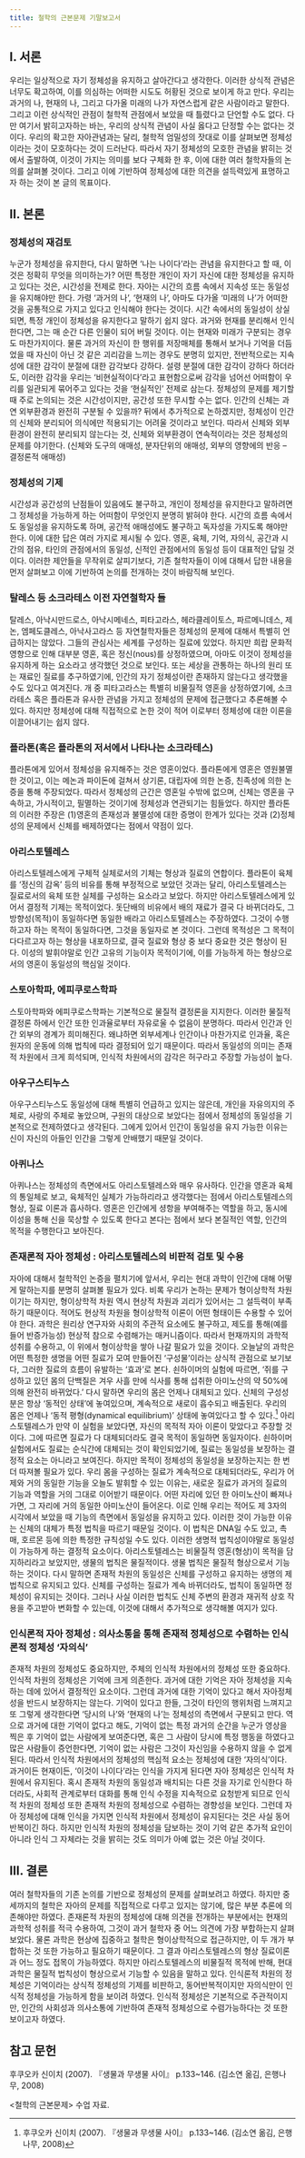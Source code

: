 ```yaml
---
title: 철학의 근본문제 기말보고서
---
```


## Ⅰ. 서론

우리는 일상적으로 자기 정체성을 유지하고 살아간다고 생각한다. 이러한 상식적 관념은 너무도 확고하여, 이를 의심하는 어떠한 시도도 허황된 것으로 보이게 하고 만다. 우리는 과거의 나, 현재의 나, 그리고 다가올 미래의 나가 자연스럽게 같은 사람이라고 말한다. 그리고 이런 상식적인 관점이 철학적 관점에서 보았을 때 틀렸다고 단언할 수도 없다. 다만 여기서 밝히고자하는 바는, 우리의 상식적 관념이 사실 옳다고 단정할 수는 없다는 것이다. 우리의 확고한 자아관념과는 달리, 철학적 엄밀성의 잣대로 이를 살펴보면 정체성이라는 것이 모호하다는 것이 드러난다. 따라서 자기 정체성의 모호한 관념을 밝히는 것에서 출발하여, 이것이 가지는 의미를 보다 구체화 한 후, 이에 대한 여러 철학자들의 논의를 살펴볼 것이다. 그리고 이에 기반하여 정체성에 대한 의견을 설득력있게 표명하고자 하는 것이 본 글의 목표이다.

## Ⅱ. 본론

### 정체성의 재검토

누군가 정체성을 유지한다, 다시 말하면 ‘나는 나이다’라는 관념을 유지한다고 할 때, 이것은 정확히 무엇을 의미하는가? 어떤 특정한 개인이 자기 자신에 대한 정체성을 유지하고 있다는 것은, 시간성을 전제로 한다. 자아는 시간의 흐름 속에서 지속성 또는 동일성을 유지해야만 한다. 가령 ‘과거의 나’, ‘현재의 나’, 아마도 다가올 ‘미래의 나’가 어떠한 것을 공통적으로 가지고 있다고 인식해야 한다는 것이다. 시간 속에서의 동일성이 상실되면, 특정 개인이 정체성을 유지한다고 말하기 쉽지 않다. 과거와 현재를 분리해서 인식한다면, 그는 매 순간 다른 인물이 되어 버릴 것이다. 이는 현재와 미래가 구분되는 경우도 마찬가지이다. 물론 과거의 자신이 한 행위를 저장매체를 통해서 보거나 기억을 더듬었을 때 자신이 아닌 것 같은 괴리감을 느끼는 경우도 분명히 있지만, 전반적으로는 지속성에 대한 감각이 분절에 대한 감각보다 강하다. 설령 분절에 대한 감각이 강하다 하더라도, 이러한 감각을 우리는 ‘비현실적이다’라고 표현함으로써 감각을 넘어선 어떠함이 우리를 일관되게 묶어주고 있다는 것을 ‘현실적인’ 전제로 삼는다.
정체성의 문제를 제기할 때 주로 논의되는 것은 시간성이지만, 공간성 또한 무시할 수는 없다. 인간의 신체는 과연 외부환경과 완전히 구분될 수 있을까? 뒤에서 추가적으로 논하겠지만, 정체성이 인간의 신체와 분리되어 의식에만 적용되기는 어려울 것이라고 보인다. 따라서 신체와 외부환경이 완전히 분리되지 않는다는 것, 신체와 외부환경이 연속적이라는 것은 정체성의 문제를 야기한다. (신체와 도구의 애매성, 분자단위의 애매성, 외부의 영향에의 반응 – 결정론적 애매성)

### 정체성의 기제

시간성과 공간성의 난점들이 있음에도 불구하고, 개인이 정체성을 유지한다고 말하려면 그 정체성을 가능하게 하는 어떠함이 무엇인지 분명히 밝혀야 한다. 시간의 흐름 속에서도 동일성을 유지하도록 하며, 공간적 애매성에도 불구하고 독자성을 가지도록 해야만 한다. 이에 대한 답은 여러 가지로 제시될 수 있다. 영혼, 육체, 기억, 자의식, 공간과 시간의 점유, 타인의 관점에서의 동일성, 신적인 관점에서의 동일성 등이 대표적인 답일 것이다. 이러한 제안들을 무작위로 살피기보다, 기존 철학자들이 이에 대해서 답한 내용을 먼저 살펴보고 이에 기반하여 논의를 전개하는 것이 바람직해 보인다.

### 탈레스 등 소크라테스 이전 자연철학자 들

탈레스, 아낙시만드로스, 아낙시메네스, 피타고라스, 헤라클레이토스, 파르메니데스, 제논, 엠페도클레스, 아낙사고라스 등 자연철학자들은 정체성의 문제에 대해서 특별히 언급하지는 않았다. 그들의 관심사는 세계를 구성하는 질료에 있었다. 하지만 희랍 문화적 영향으로 인해 대부분 영혼, 혹은 정신(nous)를 상정하였으며, 아마도 이것이 정체성을 유지하게 하는 요소라고 생각했던 것으로 보인다. 또는 세상을 관통하는 하나의 원리 또는 재료인 질료를 추구하였기에, 인간의 자기 정체성이란 존재하지 않는다고 생각했을 수도 있다고 여겨진다. 개 중 피타고라스는 특별히 비물질적 영혼을 상정하였기에, 소크라테스 혹은 플라톤과 유사한 관념을 가지고 정체성의 문제에 접근했다고 추론해볼 수 있다. 하지만 정체성에 대해 직접적으로 논한 것이 적어 이로부터 정체성에 대한 이론을 이끌어내기는 쉽지 않다.

### 플라톤(혹은 플라톤의 저서에서 나타나는 소크라테스)

플라톤에게 있어서 정체성을 유지해주는 것은 영혼이었다. 플라톤에게 영혼은 영원불멸한 것이고, 이는 메논과 파이돈에 걸쳐서 상기론, 대립자에 의한 논증, 친족성에 의한 논증을 통해 주장되었다. 따라서 정체성의 근간은 영혼일 수밖에 없으며, 신체는 영혼을 구속하고, 가시적이고, 필멸하는 것이기에 정체성과 연관되기는 힘들었다. 하지만 플라톤의 이러한 주장은 (1)영혼의 존재성과 불멸성에 대한 증명이 한계가 있다는 것과 (2)정체성의 문제에서 신체를 배제하였다는 점에서 약점이 있다.

### 아리스토텔레스

아리스토텔레스에게 구체적 실체로서의 기체는 형상과 질료의 연합이다. 플라톤이 육체를 ‘정신의 감옥’ 등의 비유를 통해 부정적으로 보았던 것과는 달리, 아리스토텔레스는 질료로서의 육체 또한 실체를 구성하는 요소라고 보았다. 하지만 아리스토텔레스에게 있어서 결정적 기제는 목적이었다. 돗단배의 비유에서 배의 재료가 결국 다 바뀌더라도, 그 방향성(목적)이 동일하다면 동일한 배라고 아리스토텔레스는 주장하였다. 그것이 수행하고자 하는 목적이 동일하다면, 그것을 동일자로 본 것이다. 그런데 목적성은 그 목적이 다다르고자 하는 형상을 내포하므로, 결국 질료와 형상 중 보다 중요한 것은 형상이 된다. 이성의 발휘야말로 인간 고유의 기능이자 목적이기에, 이를 가능하게 하는 형상으로서의 영혼이 동일성의 핵심일 것이다.

### 스토아학파, 에피쿠로스학파

스토아학파와 에피쿠로스학파는 기본적으로 물질적 결정론을 지지한다. 이러한 물질적 결정론 하에서 인간 또한 인과율로부터 자유로울 수 없음이 분명하다. 따라서 인간과 인간 외부의 경계가 희미해진다. 왜냐하면 외부세계나 인간이나 마찬가지로 인과율, 혹은 원자의 운동에 의해 법칙에 따라 결정되어 있기 때문이다. 따라서 동일성의 의미는 존재적 차원에서 크게 희석되며, 인식적 차원에서의 감각은 허구라고 주장할 가능성이 높다.

### 아우구스티누스

아우구스티누스도 동일성에 대해 특별히 언급하고 있지는 않은데, 개인을 자유의지의 주체로, 사랑의 주체로 놓았으며, 구원의 대상으로 보았다는 점에서 정체성의 동일성을 기본적으로 전제하였다고 생각된다. 그에게 있어서 인간이 동일성을 유지 가능한 이유는 신이 자신의 아들인 인간을 그렇게 안배했기 때문일 것이다.

### 아퀴나스

아퀴나스는 정체성의 측면에서도 아리스토텔레스와 매우 유사하다. 인간을 영혼과 육체의 통일체로 보고, 육체적인 실체가 가능하리라고 생각했다는 점에서 아리스토텔레스의 형상, 질료 이론과 흡사하다. 영혼은 인간에게 셩항을 부여해주는 역할을 하고, 동시에 이성을 통해 신을 묵상할 수 있도록 한다고 본다는 점에서 보다 본질적인 역할, 인간의 목적을 수행한다고 보아진다.

### 존재론적 자아 정체성 : 아리스토텔레스의 비판적 검토 및 수용

자아에 대해서 철학적인 논증을 펼치기에 앞서서, 우리는 현대 과학이 인간에 대해 어떻게 말하는지를 분명히 살펴볼 필요가 있다. 비록 우리가 논하는 문제가 형이상학적 차원이기는 하지만, 형이상학적 차원 역시 현상적 차원과 괴리가 있어서는 그 설득력이 부족하기 때문이다. 적어도 현상적 차원을 형이상학적 이론이 어떤 형태이든 수용할 수 있어야 한다. 과학은 원리상 연구자와 사회의 주관적 요소에도 불구하고, 제도를 통해(예를 들어 반증가능성) 현상적 참으로 수렴해가는 매커니즘이다. 따라서 현재까지의 과학적 성취를 수용하고, 이 위에서 형이상학을 쌓아 나갈 필요가 있을 것이다.
오늘날의 과학은 어떤 특정한 생명을 어떤 질료가 모여 만들어진 ‘구성물’이라는 상식적 관점으로 보기보다, 그러한 질료의 흐름이 유발하는 ‘효과’로 본다. 쇤하이머의 실험에 따르면, ‘쥐를 구성하고 있던 몸의 단백질은 겨우 사흘 만에 식사를 통해 섭취한 아미노산의 약 50%에 의해 완전히 바뀌었다.’ 다시 말하면 우리의 몸은 언제나 대체되고 있다. 신체의 구성성분은 항상 ‘동적인 상태’에 놓여있으며, 계속적으로 새로이 흡수되고 배출된다. 우리의 몸은 언제나  ‘동적 평형(dynamical equilibrium)’ 상태에 놓여있다고 할 수 있다.[^1]
아리스토텔레스가 만약 이 실험을 보았다면, 자신의 목적적 자아 이론이 맞았다고 주장할 것이다. 그에 따르면 질료가 다 대체되더라도 결국 목적이 동일하면 동일자이다. 쇤하이머 실험에서도 질료는 순식간에 대체되는 것이 확인되었기에, 질료는 동일성을 보장하는 결정적 요소는 아니라고 보여진다. 하지만 목적이 정체성의 동일성을 보장하는지는 한 번 더 따져볼 필요가 있다.
우리 몸을 구성하는 질료가 계속적으로 대체되더라도, 우리가 어제와 거의 동일한 기능을 오늘도 발휘할 수 있는 이유는, 새로운 질료가 과거의 질료의 기능과 역할을 거의 그대로 이어받기 때문이다. 어떤 자리에 있던 한 아미노산이 빠져나가면, 그 자리에 거의 동일한 아미노산이 들어온다. 이로 인해 우리는 적어도 제 3자의 시각에서 보았을 때 기능의 측면에서 동일성을 유지하고 있다. 이러한 것이 가능한 이유는 신체의 대체가 특정 법칙을 따르기 때문일 것이다. 이 법칙은 DNA일 수도 있고, 촉매, 호르몬 등에 의한 특정한 규칙성일 수도 있다. 이러한 생명적 법칙성이야말로 동일성이 가능하게 하는 결정적 요소이다. 아리스토텔레스는 비물질적 영혼(형상)이 목적을 담지하리라고 보았지만, 생물의 법칙은 물질적이다. 생물 법칙은 물질적 형상으로서 기능하는 것이다. 다시 말하면 존재적 차원의 동일성은 신체를 구성하고 유지하는 생명의 제 법칙으로 유지되고 있다. 신체를 구성하는 질료가 계속 바뀌더라도, 법칙이 동일하면 정체성이 유지되는 것이다. 그러나 사실 이러한 법칙도 신체 주변의 환경과 재귀적 상호 작용을 주고받아 변화할 수 있는데, 이것에 대해서 추가적으로 생각해볼 여지가 있다.

### 인식론적 자아 정체성 : 의사소통을 통해 존재적 정체성으로 수렴하는 인식론적 정체성 ‘자의식’

존재적 차원의 정체성도 중요하지만, 주체의 인식적 차원에서의 정체성 또한 중요하다. 인식적 차원의 정체성은 기억에 크게 의존한다. 과거에 대한 기억은 자아 정체성을 지속하는 데에 있어서 결정적인 요소이다. 그런데 과거에 대한 기억이 있다고 해서 자아정체성을 반드시 보장하지는 않는다. 기억이 있다고 한들, 그것이 타인의 행위처럼 느껴지고 또 그렇게 생각한다면 ‘당시의 나’와 ‘현재의 나’는 정체성의 측면에서 구분되고 만다. 역으로 과거에 대한 기억이 없다고 해도, 기억이 없는 특정 과거의 순간을 누군가 영상을 찍은 후 기억이 없는 사람에게 보여준다면, 혹은 그 사람이 당시에 특정 행동을 하였다고 많은 사람들이 증언한다면, 기억이 없는 사람은 그것이 자신임을 수용하지 않을 수 없게 된다.
따라서 인식적 차원에서의 정체성의 핵심적 요소는 정체성에 대한 ‘자의식’이다. 과거이든 현재이든, ‘이것이 나이다’라는 인식을 가지게 된다면 자아 정체성은 인식적 차원에서 유지된다. 혹시 존재적 차원의 동일성과 배치되는 다른 것을 자기로 인식한다 하더라도, 사회적 관계로부터 대화를 통해 인식 수정을 지속적으로 요청받게 되므로 인식적 차원의 정체성 또한 존재적 차원의 정체성으로 수렴하는 경향성을 보인다. 그런데 자아 정체성에 대해 인식을 가지면 인식적 차원에서 정체성이 유지된다는 것은 사실 동어반복이긴 하다. 하지만 인식적 차원의 정체성을 담보하는 것이 기억 같은 추가적 요인이 아니라 인식 그 자체라는 것을 밝히는 것도 의미가 아예 없는 것은 아닐 것이다.

## Ⅲ. 결론

여러 철학자들의 기존 논의를 기반으로 정체성의 문제를 살펴보려고 하였다. 하지만 중세까지의 철학은 자아의 문제를 직접적으로 다루고 있지는 않기에, 많은 부분 추론에 의존해야만 하였다. 
존재론적 차원의 정체성에 대해 의견을 전개하는 부분에서는 현재의 과학적 성취를 적극 수용하여, 그것이 과거 철학자 중 어느 의견에 가장 부합하는지 살펴보았다. 물론 과학은 현상에 집중하고 철학은 형이상학적으로 접근하지만, 이 두 개가 부합하는 것 또한 가능하고 필요하기 때문이다. 그 결과 아리스토텔레스의 형상 질료이론과 어느 정도 접목이 가능하였다. 하지만 아리스토텔레스의 비물질적 목적에 반해, 현대 과학은 물질적 법칙성이 형상으로서 기능할 수 있음을 말하고 있다.
인식론적 차원의 정체성은 기억이라는 상식적 정체성의 기제를 비판하고, 동어반복적이지만 자의식만이 인식적 정체성을 가능하게 함을 보이려 하였다. 인식적 정체성은 기본적으로 주관적이지만, 인간의 사회성과 의사소통에 기반하여 존재적 정체성으로 수렴가능하다는 것 또한 보이고자 하였다.

## 참고 문헌

후쿠오카 신이치 (2007). 『생물과 무생물 사이』 p.133~146. (김소연 옮김, 은행나무, 2008)

\<철학의 근본문제\> 수업 자료.

[^1]: 후쿠오카 신이치 (2007). 『생물과 무생물 사이』 p.133~146. (김소연 옮김, 은행나무, 2008)
